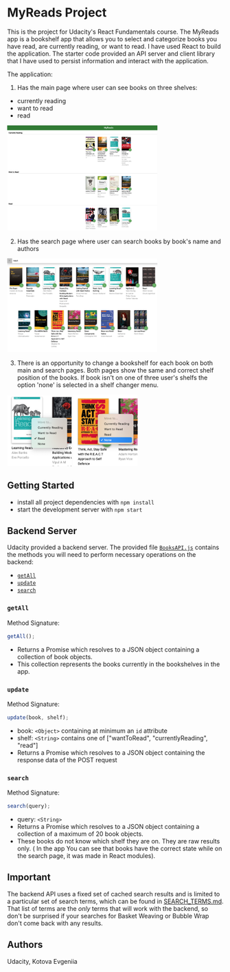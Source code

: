 # MyReads Project

This is the project for Udacity's React Fundamentals course.
The MyReads app is a bookshelf app that allows you to select and categorize books you have read, are currently reading, or want to read.
I have used React to build the application.
The starter code provided an API server and client library that I have used to persist information and interact with the application.

The application:

1. Has the main page where user can see books on three shelves:

- currently reading
- want to read
- read

<img src="img/main.png" width="350"/>
 
2. Has the search page where user can search books by book's name and authors
 
<img src="img/search.png" width="350"/>
 
3. There is an opportunity to change a bookshelf for each book on both main and search pages. Both pages show the same and correct shelf position of the books. If book isn't on one of three user's shelfs
  the option 'none' is selected in a shelf changer menu.
 
<img src="img/read.png" width="150"/>
 
<img src="img/none.png" width="150"/>

## Getting Started

- install all project dependencies with `npm install`
- start the development server with `npm start`

## Backend Server

Udacity provided a backend server. The provided file [`BooksAPI.js`](src/BooksAPI.js) contains the methods you will need to perform necessary operations on the backend:

- [`getAll`](#getall)
- [`update`](#update)
- [`search`](#search)

### `getAll`

Method Signature:

```js
getAll();
```

- Returns a Promise which resolves to a JSON object containing a collection of book objects.
- This collection represents the books currently in the bookshelves in the app.

### `update`

Method Signature:

```js
update(book, shelf);
```

- book: `<Object>` containing at minimum an `id` attribute
- shelf: `<String>` contains one of ["wantToRead", "currentlyReading", "read"]
- Returns a Promise which resolves to a JSON object containing the response data of the POST request

### `search`

Method Signature:

```js
search(query);
```

- query: `<String>`
- Returns a Promise which resolves to a JSON object containing a collection of a maximum of 20 book objects.
- These books do not know which shelf they are on. They are raw results only. ( In the app You can see that books have the correct state while on the search page, it was made in React modules).

## Important

The backend API uses a fixed set of cached search results and is limited to a particular set of search terms, which can be found in [SEARCH_TERMS.md](SEARCH_TERMS.md). That list of terms are the _only_ terms that will work with the backend, so don't be surprised if your searches for Basket Weaving or Bubble Wrap don't come back with any results.

## Authors

Udacity, Kotova Evgeniia

